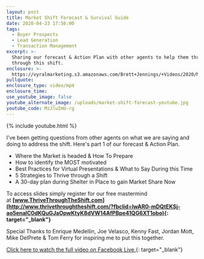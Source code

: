 ```yaml
---
layout: post
title: Market Shift Forecast & Survival Guide
date: 2020-04-23 17:56:00
tags:
  - Buyer Prospects
  - Lead Generation
  - Transaction Management
excerpt: >-
  Sharing our forecast & Action Plan with other agents to help them thrive
  through this shift.
enclosure: >-
  https://vyralmarketing.s3.amazonaws.com/Brett+Jennings/+Videos/2020/Market+Shift+Forecast+%26+Survival+Guide.mp4
pullquote:
enclosure_type: video/mp4
enclosure_time:
use_youtube_image: false
youtube_alternate_image: /uploads/market-shift-forecast-youtube.jpg
youtube_code: MzJluImU-rg
---
```


{% include youtube.html %}

I've been getting questions from other agents on what we are saying and doing to address the shift. Here's part 1 of our forecast & Action Plan.

* Where the Market is headed & How To Prepare
* How to identify the MOST motivated
* Best Practices for Virtual Presentations & What to Say During this Time
* 5 Strategies to Thrive through a Shift
* A 30-day plan during Shelter in Place to gain Market Share Now

To access slides simply register for our free mastermind at&nbsp;**[www.ThriveThroughTheShift.com](http://www.thrivethroughtheshift.com/?fbclid=IwAR0-mDQtEKSj-ao5enalC0dKQuGJaOpwKtyK8dVW14AfPBpe41QG6XT1obo){: target="_blank"}**

Special Thanks to Enrique Medellin, Joe Velasco, Kenny Fast, Jordan Mott, Mike DelPrete & Tom Ferry for inspiring me to put this together.

[Click here to watch the full video on Facebook Live.](https://www.facebook.com/BeARealExpert/videos/2984537661568095/){: target="_blank"}